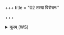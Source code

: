 +++
title = "02 तस्या विरोचनः"

+++
<details><summary>मूलम् (WS)</summary>

तस्या विरोचनः प्राह्रादिर्वत्स आसीदयस्पात्रं पात्रम् ॥ २ ॥
</details>